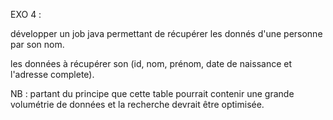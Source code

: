 EXO 4 : 

développer un job java permettant de récupérer les donnés d'une personne par son nom. 

les données à récupérer son (id, nom, prénom, date de naissance et l'adresse complete).
 

NB : partant du principe que cette table pourrait contenir une grande volumétrie de données et la recherche devrait être optimisée.

 

